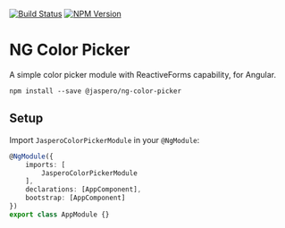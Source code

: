 [![Build Status](https://travis-ci.org/Jaspero/ng-color-picker.svg?branch=master)](https://travis-ci.org/jaspero/ng-color-picker)
[![NPM Version](https://img.shields.io/npm/v/@jaspero/ng-color-picker.svg)](https://www.npmjs.com/package/@jaspero/ng-color-picker)
# NG Color Picker
A simple color picker module with ReactiveForms capability, for Angular.

```
npm install --save @jaspero/ng-color-picker
```

## Setup
Import `JasperoColorPickerModule` in your `@NgModule`: 

```ts
@NgModule({
    imports: [
        JasperoColorPickerModule
    ],
    declarations: [AppComponent],
    bootstrap: [AppComponent]
})
export class AppModule {}
```